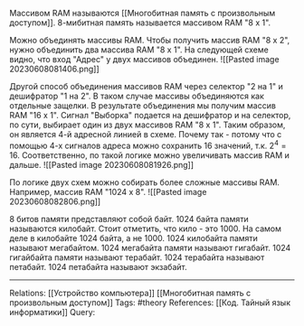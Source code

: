 Массивом RAM называются [[Многобитная память с произвольным доступом]]. 8-мибитная память называется массивом RAM "8 x 1". 

Можно объединять массивы RAM. Чтобы получить массив RAM "8 x 2", нужно объединить два массива RAM "8 x 1". На следующей схеме видно, что вход "Адрес" у двух массивов объединен. 
![[Pasted image 20230608081406.png]]

Другой способ объединения массивов RAM через селектор "2 на 1" и дешифратор "1 на 2". В таком случае массивы объединяются как отдельные защелки. В результате объединения мы получим массив RAM "16 x 1". Сигнал "Выборка" подается на дешифратор и на селектор, по сути, выбирает один из двух массивов RAM "8 x 1". Таким образом, он является 4-й адресной линией в схеме. Почему так - потому что с помощью 4-х сигналов адреса можно сохранить 16 значений, т.к. $2^{4}=16$. Соответственно, по такой логике можно увеличивать массив RAM и дальше. 
![[Pasted image 20230608081926.png]]

По логике двух схем можно собирать более сложные массивы RAM. Например, массив RAM "1024 x 8". 
![[Pasted image 20230608082806.png]]

8 битов памяти представляют собой байт. 1024 байта памяти называются килобайт. Стоит отметить, что кило - это 1000. На самом деле в килобайте 1024 байта, а не 1000. 1024 килобайта памяти называют мегабайтом. 1024 мегабайта памяти называют гигабайт. 1024 гигайбайта памяти называют терабайт. 1024 терабайта называют петабайт. 1024 петабайта называют экзабайт. 

___
Relations: [[Устройство компьютера]] [[Многобитная память с произвольным доступом]] 
Tags: #theory 
References: [[Код. Тайный язык информатики]] 
Query: 